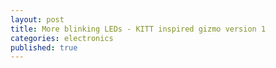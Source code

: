 ```yaml
---
layout: post
title: More blinking LEDs - KITT inspired gizmo version 1
categories: electronics
published: true
---
```



